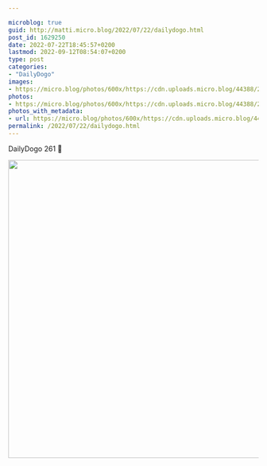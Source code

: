 ```yaml
---

microblog: true
guid: http://matti.micro.blog/2022/07/22/dailydogo.html
post_id: 1629250
date: 2022-07-22T18:45:57+0200
lastmod: 2022-09-12T08:54:07+0200
type: post
categories:
- "DailyDogo"
images:
- https://micro.blog/photos/600x/https://cdn.uploads.micro.blog/44388/2022/ada87d73d8.jpg
photos:
- https://micro.blog/photos/600x/https://cdn.uploads.micro.blog/44388/2022/ada87d73d8.jpg
photos_with_metadata:
- url: https://micro.blog/photos/600x/https://cdn.uploads.micro.blog/44388/2022/ada87d73d8.jpg
permalink: /2022/07/22/dailydogo.html
---
```

DailyDogo 261 🐶

<img src="https://micro.blog/photos/600x/https://blog.martin-haehnel.de/uploads/2022/ada87d73d8.jpg" width="600" height="600" alt="" />

